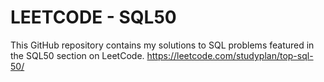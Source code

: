 # LEETCODE - SQL50
This GitHub repository contains my solutions to SQL problems featured in the SQL50 section on LeetCode.
https://leetcode.com/studyplan/top-sql-50/
